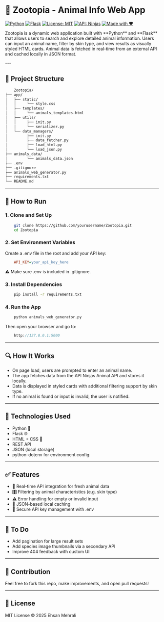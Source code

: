 # 🦊 Zootopia - Animal Info Web App

[![Python](https://img.shields.io/badge/Python-3.10+-blue?logo=python)](https://www.python.org/)
[![Flask](https://img.shields.io/badge/Flask-%20Web%20Framework-black?logo=flask)](https://flask.palletsprojects.com/)
[![License: MIT](https://img.shields.io/badge/License-MIT-yellow.svg)](https://opensource.org/licenses/MIT)
[![API: Ninjas](https://img.shields.io/badge/API-Ninjas-orange)](https://api-ninjas.com/api/animals)
[![Made with ❤️](https://img.shields.io/badge/Made%20with-%E2%9D%A4-red)](#)

<p>
Zootopia is a dynamic web application built with **Python** and **Flask** that allows users to search and explore detailed animal information. Users can input an animal name, filter by skin type, and view results as visually styled HTML cards.  
Animal data is fetched in real-time from an external API and cached locally in JSON format.
</p>
---

## 📁 Project Structure

```bash
    Zootopia/
├── app/
│   ├── static/
│   │     └── style.css
│   ├── templates/
│   │     └── animals_templates.html
│   ├── utils/
│   │     ├── init.py
│   │     └── serializer.py
│   └── data_managers/
│         ├── init.py
│         ├── data_fetcher.py
│         ├── load_html.py
│         └── load_json.py
├── animals_data/
│         └── animals_data.json
├── .env
├── .gitignore
├── animals_web_generator.py
├── requirements.txt
└── README.md
```
---

## 🚀 How to Run

### 1. Clone and Set Up

```bash
    git clone https://github.com/yourusername/Zootopia.git
    cd Zootopia
```

### 2. Set Environment Variables
Create a .env file in the root and add your API key:
```ini
    API_KEY=your_api_key_here
```
⚠️ Make sure .env is included in .gitignore.

### 3. Install Dependencies

```bash
    pip install -r requirements.txt
```
### 4. Run the App

```bash
    python animals_web_generator.py
```
Then open your browser and go to:
```cpp
    http://127.0.0.1:5000
```

---

## 🔍 How It Works
- On page load, users are prompted to enter an animal name.
- The app fetches data from the API Ninjas Animal API and stores it locally.
- Data is displayed in styled cards with additional filtering support by skin type.
- If no animal is found or input is invalid, the user is notified.

---

## 🧰 Technologies Used

- Python 🐍
- Flask 🌐
- HTML + CSS 🎨
- REST API
- JSON (local storage)
- python-dotenv for environment config

---

## ✅ Features
- 🔎 Real-time API integration for fresh animal data
- 🎛️ Filtering by animal characteristics (e.g. skin type)
- ⚠️ Error handling for empty or invalid input
- 💾 JSON-based local caching
- 🔐 Secure API key management with .env

---

## 📌 To Do
- Add pagination for large result sets
- Add species image thumbnails via a secondary API
- Improve 404 feedback with custom UI

---

## 🙌 Contribution
Feel free to fork this repo, make improvements, and open pull requests!

---

## 📄 License
MIT License © 2025 Ehsan Mehrali


